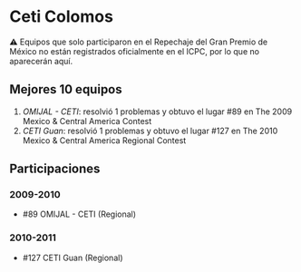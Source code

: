 # Ceti Colomos

:warning: Equipos que solo participaron en el Repechaje del Gran Premio de México no están registrados oficialmente en el ICPC, por lo que no aparecerán aquí.

## Mejores 10 equipos

1. _OMIJAL - CETI_: resolvió 1 problemas y obtuvo el lugar #89 en The 2009 Mexico & Central America Contest
1. _CETI Guan_: resolvió 1 problemas y obtuvo el lugar #127 en The 2010 Mexico & Central America Regional Contest

## Participaciones

### 2009-2010

- #89 OMIJAL - CETI (Regional)

### 2010-2011

- #127 CETI Guan (Regional)



